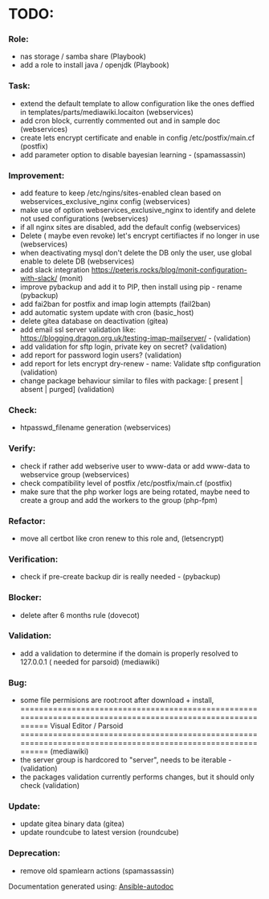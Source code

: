 # TODO:

### Role:
* nas storage / samba share (Playbook)
* add a role to install java / openjdk (Playbook)
### Task:
* extend the default template to allow configuration like the ones deffied in templates/parts/mediawiki.locaiton (webservices)
* add cron block, currently commented out and in sample doc (webservices)
* create lets encrypt certificate and enable in config /etc/postfix/main.cf (postfix)
* add parameter option to disable bayesian learning -  (spamassassin)
### Improvement:
* add feature to keep /etc/ngins/sites-enabled clean based on webservices_exclusive_nginx config (webservices)
* make use of option webservices_exclusive_nginx to identify and delete not used configurations (webservices)
* if all nginx sites are disabled, add the default config (webservices)
* Delete ( maybe even revoke) let's encrypt certifiactes if no longer in use (webservices)
* when deactivating mysql don't delete the DB only the user, use global enable to delete DB (webservices)
* add slack integration https://peteris.rocks/blog/monit-configuration-with-slack/ (monit)
* improve pybackup and add it to PIP, then install using pip - rename (pybackup)
* add fai2ban for postfix and imap login attempts (fail2ban)
* add automatic system update with cron (basic_host)
* delete gitea database on deactivation (gitea)
* add email ssl server validation like: https://blogging.dragon.org.uk/testing-imap-mailserver/ -  (validation)
* add validation for sftp login, private key on secret? (validation)
* add report for password login users? (validation)
* add report for lets encrypt dry-renew - name: Validate sftp configuration (validation)
* change package behaviour similar to files with package: <status> [ present | absent | purged] (validation)
### Check:
* htpasswd_filename generation (webservices)
### Verify:
* check if rather add webserive user to www-data or add www-data to webservice group (webservices)
* check compatibility level of postfix /etc/postfix/main.cf (postfix)
* make sure that the php worker logs are being rotated, maybe need to create a group and add the workers to the group (php-fpm)
### Refactor:
* move all certbot like cron renew to this role and, (letsencrypt)
### Verification:
* check if pre-create backup dir is really needed -  (pybackup)
### Blocker:
* delete after 6 months rule (dovecot)
### Validation:
* add a validation to determine if the domain is properly resolved to 127.0.0.1 ( needed for parsoid) (mediawiki)
### Bug:
* some file permisions are root:root after download + install, ============================================================================================================ Visual Editor / Parsoid ============================================================================================================ (mediawiki)
* the server group is hardcored to "server", needs to be iterable -  (validation)
* the packages validation currently performs changes, but it should only check (validation)
### Update:
* update gitea binary data (gitea)
* update roundcube to latest version (roundcube)
### Deprecation:
* remove old spamlearn actions (spamassassin)

Documentation generated using: [Ansible-autodoc](https://github.com/AndresBott/ansible-autodoc)